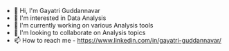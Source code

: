 - 👋 Hi, I'm Gayatri Guddannavar
- 👀 I'm interested in Data Analysis
- 🌱 I'm currently working on various Analysis tools
- 💞 I'm looking to collaborate on Analysis topics
- 📫 How to reach me - https://www.linkedin.com/in/gayatri-guddannavar/ 
